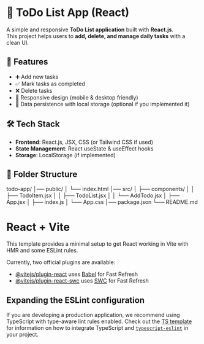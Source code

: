 # 📝 ToDo List App (React)

A simple and responsive **ToDo List application** built with **React.js**.  
This project helps users to **add, delete, and manage daily tasks** with a clean UI.


## 🚀 Features
- ➕ Add new tasks  
- ✅ Mark tasks as completed  
- ❌ Delete tasks  
- 📱 Responsive design (mobile & desktop friendly)  
- 💾 Data persistence with local storage (optional if you implemented it)  


## 🛠️ Tech Stack
- **Frontend**: React.js, JSX, CSS (or Tailwind CSS if used)  
- **State Management**: React useState & useEffect hooks  
- **Storage**: LocalStorage (if implemented)  


## 📂 Folder Structure
todo-app/
│── public/
│ └── index.html
│── src/
│ ├── components/
│ │ ├── TodoItem.jsx
│ │ ├── TodoList.jsx
│ │ └── AddTodo.jsx
│ ├── App.jsx
│ ├── index.js
│ └── App.css
│── package.json
└── README.md


# React + Vite

This template provides a minimal setup to get React working in Vite with HMR and some ESLint rules.

Currently, two official plugins are available:

- [@vitejs/plugin-react](https://github.com/vitejs/vite-plugin-react/blob/main/packages/plugin-react) uses [Babel](https://babeljs.io/) for Fast Refresh
- [@vitejs/plugin-react-swc](https://github.com/vitejs/vite-plugin-react/blob/main/packages/plugin-react-swc) uses [SWC](https://swc.rs/) for Fast Refresh

## Expanding the ESLint configuration

If you are developing a production application, we recommend using TypeScript with type-aware lint rules enabled. Check out the [TS template](https://github.com/vitejs/vite/tree/main/packages/create-vite/template-react-ts) for information on how to integrate TypeScript and [`typescript-eslint`](https://typescript-eslint.io) in your project.
